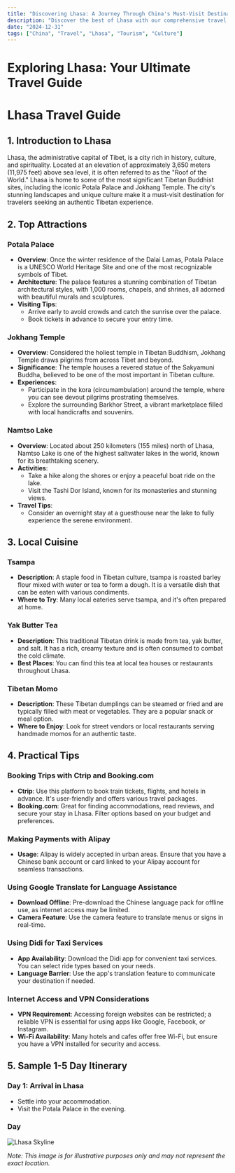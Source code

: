 ```yaml
---
title: "Discovering Lhasa: A Journey Through China's Must-Visit Destination"
description: "Discover the best of Lhasa with our comprehensive travel guide. Explore top attractions, savor local cuisine, and get insider tips for an unforgettable Chinese adventure."
date: "2024-12-31"
tags: ["China", "Travel", "Lhasa", "Tourism", "Culture"]
---
```


# Exploring Lhasa: Your Ultimate Travel Guide

# Lhasa Travel Guide

## 1. Introduction to Lhasa

Lhasa, the administrative capital of Tibet, is a city rich in history, culture, and spirituality. Located at an elevation of approximately 3,650 meters (11,975 feet) above sea level, it is often referred to as the "Roof of the World." Lhasa is home to some of the most significant Tibetan Buddhist sites, including the iconic Potala Palace and Jokhang Temple. The city's stunning landscapes and unique culture make it a must-visit destination for travelers seeking an authentic Tibetan experience.

## 2. Top Attractions

### Potala Palace
- **Overview**: Once the winter residence of the Dalai Lamas, Potala Palace is a UNESCO World Heritage Site and one of the most recognizable symbols of Tibet.
- **Architecture**: The palace features a stunning combination of Tibetan architectural styles, with 1,000 rooms, chapels, and shrines, all adorned with beautiful murals and sculptures.
- **Visiting Tips**: 
  - Arrive early to avoid crowds and catch the sunrise over the palace.
  - Book tickets in advance to secure your entry time.

### Jokhang Temple
- **Overview**: Considered the holiest temple in Tibetan Buddhism, Jokhang Temple draws pilgrims from across Tibet and beyond.
- **Significance**: The temple houses a revered statue of the Sakyamuni Buddha, believed to be one of the most important in Tibetan culture.
- **Experiences**: 
  - Participate in the kora (circumambulation) around the temple, where you can see devout pilgrims prostrating themselves.
  - Explore the surrounding Barkhor Street, a vibrant marketplace filled with local handicrafts and souvenirs.

### Namtso Lake
- **Overview**: Located about 250 kilometers (155 miles) north of Lhasa, Namtso Lake is one of the highest saltwater lakes in the world, known for its breathtaking scenery.
- **Activities**: 
  - Take a hike along the shores or enjoy a peaceful boat ride on the lake.
  - Visit the Tashi Dor Island, known for its monasteries and stunning views.
- **Travel Tips**: 
  - Consider an overnight stay at a guesthouse near the lake to fully experience the serene environment.

## 3. Local Cuisine

### Tsampa
- **Description**: A staple food in Tibetan culture, tsampa is roasted barley flour mixed with water or tea to form a dough. It is a versatile dish that can be eaten with various condiments.
- **Where to Try**: Many local eateries serve tsampa, and it's often prepared at home.

### Yak Butter Tea
- **Description**: This traditional Tibetan drink is made from tea, yak butter, and salt. It has a rich, creamy texture and is often consumed to combat the cold climate.
- **Best Places**: You can find this tea at local tea houses or restaurants throughout Lhasa.

### Tibetan Momo
- **Description**: These Tibetan dumplings can be steamed or fried and are typically filled with meat or vegetables. They are a popular snack or meal option.
- **Where to Enjoy**: Look for street vendors or local restaurants serving handmade momos for an authentic taste.

## 4. Practical Tips

### Booking Trips with Ctrip and Booking.com
- **Ctrip**: Use this platform to book train tickets, flights, and hotels in advance. It's user-friendly and offers various travel packages.
- **Booking.com**: Great for finding accommodations, read reviews, and secure your stay in Lhasa. Filter options based on your budget and preferences.

### Making Payments with Alipay
- **Usage**: Alipay is widely accepted in urban areas. Ensure that you have a Chinese bank account or card linked to your Alipay account for seamless transactions.

### Using Google Translate for Language Assistance
- **Download Offline**: Pre-download the Chinese language pack for offline use, as internet access may be limited.
- **Camera Feature**: Use the camera feature to translate menus or signs in real-time.

### Using Didi for Taxi Services
- **App Availability**: Download the Didi app for convenient taxi services. You can select ride types based on your needs.
- **Language Barrier**: Use the app's translation feature to communicate your destination if needed.

### Internet Access and VPN Considerations
- **VPN Requirement**: Accessing foreign websites can be restricted; a reliable VPN is essential for using apps like Google, Facebook, or Instagram.
- **Wi-Fi Availability**: Many hotels and cafes offer free Wi-Fi, but ensure you have a VPN installed for security and access.

## 5. Sample 1-5 Day Itinerary

### Day 1: Arrival in Lhasa
- Settle into your accommodation.
- Visit the Potala Palace in the evening.

### Day

<img src="https://source.unsplash.com/1600x900/?Lhasa,cityscape" alt="Lhasa Skyline" loading="lazy">

*Note: This image is for illustrative purposes only and may not represent the exact location.*

